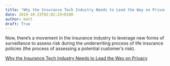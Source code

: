 ```yaml
---
title: "Why the Insurance Tech Industry Needs to Lead the Way on Privacy"
date: 2019-10-23T02:02:23+0100
author: matt
draft: True
---
```

Now, there’s a movement in the insurance industry to leverage new forms of surveillance to assess risk during the underwriting process of life insurance policies (the process of assessing a potential customer’s risk).

[ Why the Insurance Tech Industry Needs to Lead the Way on Privacy ]( https://thenextweb.com/podium/2019/10/16/why-the-insurance-tech-industry-needs-to-lead-the-way-on-privacy/ )
